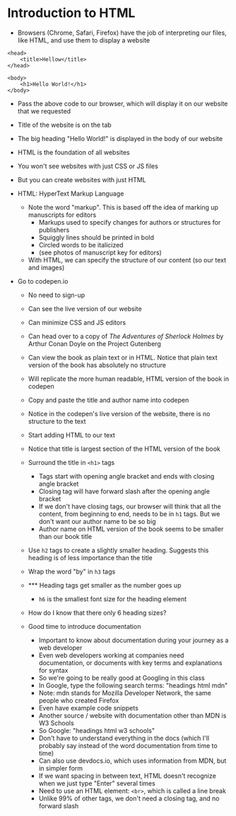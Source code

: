 # Introduction to HTML

- Browsers (Chrome, Safari, Firefox) have the job of interpreting our files, like HTML, and use them to display a website

```
<head>
    <title>Hellow</title>
</head>

<body>
    <h1>Hello World!</h1>
</body>
```

- Pass the above code to our browser, which will display it on our website that we requested
- Title of the website is on the tab
- The big heading "Hello World!" is displayed in the body of our website

- HTML is the foundation of all websites
- You won't see websites with just CSS or JS files
- But you can create websites with just HTML

- HTML: HyperText Markup Language
    - Note the word "markup". This is based off the idea of marking up manuscripts for editors
        - Markups used to specify changes for authors or structures for publishers
        - Squiggly lines should be printed in bold
        - Circled words to be italicized
        - (see photos of manuscript key for editors)
    - With HTML, we can specify the structure of our content (so our text and images)

- Go to codepen.io
    - No need to sign-up
    - Can see the live version of our website
    - Can minimize CSS and JS editors
    - Can head over to a copy of _The Adventures of Sherlock Holmes_ by Arthur Conan Doyle on the Project Gutenberg
    - Can view the book as plain text or in HTML. Notice that plain text version of the book has absolutely no structure
    - Will replicate the more human readable, HTML version of the book in codepen
    - Copy and paste the title and author name into codepen
    - Notice in the codepen's live version of the website, there is no structure to the text
    - Start adding HTML to our text
    - Notice that title is largest section of the HTML version of the book
    - Surround the title in `<h1>` tags
        - Tags start with opening angle bracket and ends with closing angle bracket
        - Closing tag will have forward slash after the opening angle bracket
        - If we don't have closing tags, our browser will think that all the content, from beginning to end, needs to be in `h1` tags. But we don't want our author name to be so big
        - Author name on HTML version of the book seems to be smaller than our book title
    - Use `h2` tags to create a slightly smaller heading. Suggests this heading is of less importance than the title
    - Wrap the word "by" in `h3` tags
    - *** Heading tags get smaller as the number goes up
        - `h6` is the smallest font size for the heading element

    - How do I know that there only 6 heading sizes?
    - Good time to introduce documentation
         - Important to know about documentation during your journey as a web developer
         - Even web developers working at companies need documentation, or documents with key terms and explanations for syntax
         - So we're going to be really good at Googling in this class
         - In Google, type the following search terms: "headings html mdn"
         - Note: mdn stands for Mozilla Developer Network, the same people who created Firefox
         - Even have example code snippets
         - Another source / website with documentation other than MDN is W3 Schools
         - So Google: "headings html w3 schools"
         - Don't have to understand everything in the docs (which I'll probably say instead of the word documentation from time to time)
         - Can also use devdocs.io, which uses information from MDN, but in simpler form
         - If we want spacing in between text, HTML doesn't recognize when we just type "Enter" several times
         - Need to use an HTML element: `<br>`, which is called a line break
         - Unlike 99% of other tags, we don't need a closing tag, and no forward slash

